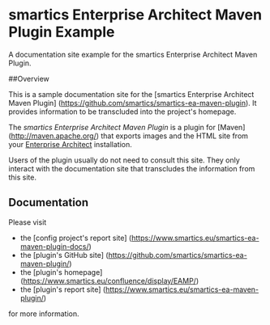 smartics Enterprise Architect Maven Plugin Example
==================================================

A documentation site example for the smartics Enterprise Architect Maven Plugin.

##Overview

This is a sample documentation site for the [smartics Enterprise Architect Maven Plugin] (https://github.com/smartics/smartics-ea-maven-plugin).
It provides information to be transcluded into the project's homepage.

The <i>smartics Enterprise Architect Maven Plugin</i> is a plugin for [Maven] (http://maven.apache.org/)
that exports images and the HTML site from your 
<a href="http://www.sparxsystems.com/products/ea/index.html">Enterprise Architect</a> installation.

Users of the plugin usually do not need to consult this site. They only interact with the documentation site
that transcludes the information from this site.

## Documentation

Please visit

  * the [config project's report site] (https://www.smartics.eu/smartics-ea-maven-plugin-docs/)
  * the [plugin's GitHub site] (https://github.com/smartics/smartics-ea-maven-plugin/)
  * the [plugin's homepage] (https://www.smartics.eu/confluence/display/EAMP/)
  * the [plugin's report site] (https://www.smartics.eu/smartics-ea-maven-plugin/)

for more information.







